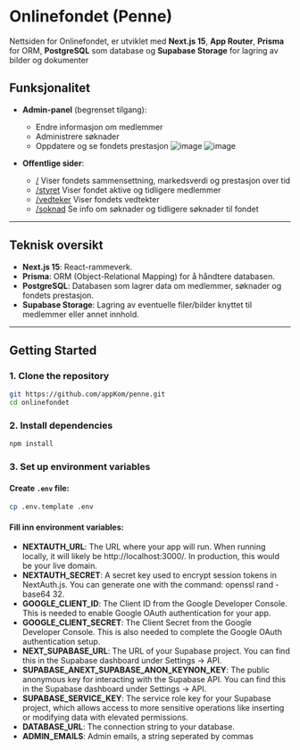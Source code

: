 # Onlinefondet (Penne)

Nettsiden for Onlinefondet, er utviklet med **Next.js 15**, **App Router**, **Prisma** for ORM, **PostgreSQL** som database og **Supabase Storage** for lagring av bilder og dokumenter

## Funksjonalitet

- **Admin-panel** (begrenset tilgang):

  - Endre informasjon om medlemmer
  - Administrere søknader
  - Oppdatere og se fondets prestasjon
![image](https://github.com/user-attachments/assets/fbd1f016-2f5a-4a44-9ac6-e5ffa7189b4e)
![image](https://github.com/user-attachments/assets/71a17955-a4bf-474c-93eb-60645611f1e3)


  

- **Offentlige sider**:
  - [/](https://onlinefondet.no/) Viser fondets sammensettning, markedsverdi og prestasjon over tid
  - [/styret](https://onlinefondet.no/) Viser fondet aktive og tidligere medlemmer
  - [/vedteker](https://onlinefondet.no/) Viser fondets vedtekter
  - [/soknad](https://onlinefondet.no/soknad) Se info om søknader og tidligere søknader til fondet

---

## Teknisk oversikt

- **Next.js 15**: React-rammeverk.
- **Prisma**: ORM (Object-Relational Mapping) for å håndtere databasen.
- **PostgreSQL**: Databasen som lagrer data om medlemmer, søknader og fondets prestasjon.
- **Supabase Storage**: Lagring av eventuelle filer/bilder knyttet til medlemmer eller annet innhold.

---

## Getting Started

### 1. Clone the repository

```bash
git https://github.com/appKom/penne.git
cd onlinefondet
```

### 2. Install dependencies

```bash
npm install
```

### 3. Set up environment variables

#### Create `.env` file:

```bash
cp .env.template .env
```

#### Fill inn environment variables:

- **NEXTAUTH_URL**: The URL where your app will run. When running locally, it will likely be http://localhost:3000/. In production, this would be your live domain.
- **NEXTAUTH_SECRET**: A secret key used to encrypt session tokens in NextAuth.js. You can generate one with the command: openssl rand -base64 32.
- **GOOGLE_CLIENT_ID**: The Client ID from the Google Developer Console. This is needed to enable Google OAuth authentication for your app.
- **GOOGLE_CLIENT_SECRET**: The Client Secret from the Google Developer Console. This is also needed to complete the Google OAuth authentication setup.
- **NEXT_SUPABASE_URL**: The URL of your Supabase project. You can find this in the Supabase dashboard under Settings -> API.
- **SUPABASE_ANEXT_SUPABASE_ANON_KEYNON_KEY**: The public anonymous key for interacting with the Supabase API. You can find this in the Supabase dashboard under Settings -> API.
- **SUPABASE_SERVICE_KEY**: The service role key for your Supabase project, which allows access to more sensitive operations like inserting or modifying data with elevated permissions.
- **DATABASE_URL**: The connection string to your database.
- **ADMIN_EMAILS**: Admin emails, a string seperated by commas
